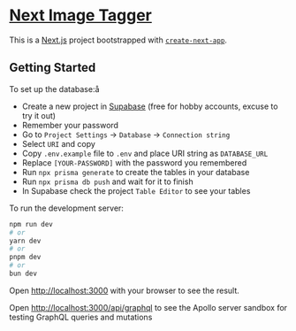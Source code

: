 # [Next Image Tagger](https://github.com/goodeats/next-image-tagger)

This is a [Next.js](https://nextjs.org/) project bootstrapped with [`create-next-app`](https://github.com/vercel/next.js/tree/canary/packages/create-next-app).

## Getting Started

To set up the database:å

- Create a new project in [Supabase](https://supabase.com/) (free for hobby accounts, excuse to try it out)
- Remember your password
- Go to `Project Settings` -> `Database` -> `Connection string`
- Select `URI` and copy
- Copy `.env.example` file to `.env` and place URI string as `DATABASE_URL`
- Replace `[YOUR-PASSWORD]` with the password you remembered
- Run `npx prisma generate` to create the tables in your database
- Run `npx prisma db push` and wait for it to finish
- In Supabase check the project `Table Editor` to see your tables

To run the development server:

```bash
npm run dev
# or
yarn dev
# or
pnpm dev
# or
bun dev
```

Open [http://localhost:3000](http://localhost:3000) with your browser to see the result.

Open [http://localhost:3000/api/graphql](http://localhost:3000/api/graphql) to see the Apollo server sandbox for testing GraphQL queries and mutations
